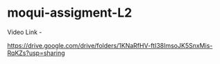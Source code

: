 # moqui-assigment-L2

Video Link - 

https://drive.google.com/drive/folders/1KNaRfHV-ftI38ImsoJK5SnxMis-RqKZs?usp=sharing
